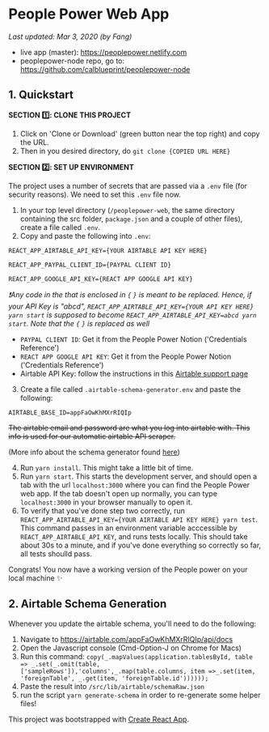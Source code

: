 # People Power Web App

_Last updated: Mar 3, 2020 (by Fang)_

- live app (master): https://peoplepower.netlify.com
- peoplepower-node repo, go to: https://github.com/calblueprint/peoplepower-node

## 1. Quickstart

**SECTION 1️⃣: CLONE THIS PROJECT**

1. Click on 'Clone or Download' (green button near the top right) and copy the URL.
2. Then in you desired directory, do `git clone {COPIED URL HERE}`

**SECTION 2️⃣: SET UP ENVIRONMENT**

The project uses a number of secrets that are passed via a `.env` file (for security reasons). We need to set this `.env` file now.

1. In your top level directory (`/peoplepower-web`, the same directory containing the src folder, `package.json` and a couple of other files), create a file called `.env`.
2. Copy and paste the following into `.env`:

```
REACT_APP_AIRTABLE_API_KEY={YOUR AIRTABLE API KEY HERE}

REACT_APP_PAYPAL_CLIENT_ID={PAYPAL CLIENT ID}

REACT_APP_GOOGLE_API_KEY={REACT APP GOOGLE API KEY}

```

_❗️Any code in the that is enclosed in `{` `}` is meant to be replaced. Hence, if your API Key is "abcd", `REACT_APP_AIRTABLE_API_KEY={YOUR API KEY HERE} yarn start` is supposed to become `REACT_APP_AIRTABLE_API_KEY=abcd yarn start`. Note that the `{` `}` is replaced as well_

- `PAYPAL CLIENT ID`: Get it from the People Power Notion ('Credentials Reference')
- `REACT APP GOOGLE API KEY`: Get it from the People Power Notion ('Credentials Reference')
- Airtable API Key: follow the instructions in this [Airtable support page](https://support.airtable.com/hc/en-us/articles/219046777-How-do-I-get-my-API-key-)

3. Create a file called `.airtable-schema-generator.env` and paste the following:

```
AIRTABLE_BASE_ID=appFaOwKhMXrRIQIp
```

~~The airtable email and password are what you log into airtable with. This info is used for our automatic airtable API scraper.~~

(More info about the schema generator found [here](https://github.com/aivantg/airtable-schema-generator))

4. Run `yarn install`. This might take a little bit of time.
5. Run `yarn start`. This starts the development server, and should open a tab with the url `localhost:3000` where you can find the People Power web app. If the tab doesn't open up normally, you can type `localhost:3000` in your browser manually to open it.
6. To verify that you've done step two correctly, run `REACT_APP_AIRTABLE_API_KEY={YOUR AIRTABLE API KEY HERE} yarn test`. This command passes in an environment variable acccessible by `REACT_APP_AIRTABLE_API_KEY`, and runs tests locally. This should take about 30s to a minute, and if you've done everything so correctly so far, all tests shoulld pass.

Congrats! You now have a working version of the People power on your local machine ✨

## 2. Airtable Schema Generation

Whenever you update the airtable schema, you'll need to do the following:

1. Navigate to https://airtable.com/appFaOwKhMXrRIQIp/api/docs
2. Open the Javascript console (Cmd-Option-J on Chrome for Macs)
3. Run this command: `copy(_.mapValues(application.tablesById, table => _.set(_.omit(table, ['sampleRows']),'columns',_.map(table.columns, item =>_.set(item, 'foreignTable', _.get(item, 'foreignTable.id'))))));`
4. Paste the result into `/src/lib/airtable/schemaRaw.json`
5. run the script `yarn generate-schema` in order to re-generate some helper files!

This project was bootstrapped with [Create React App](https://github.com/facebook/create-react-app).
